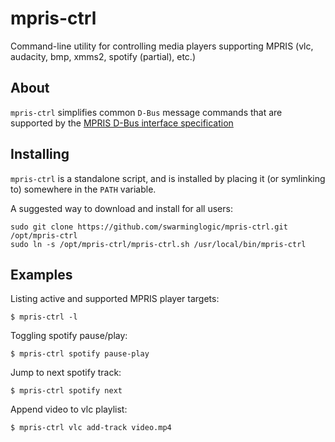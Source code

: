 mpris-ctrl
==========

Command-line utility for controlling media players supporting MPRIS (vlc, audacity, bmp, xmms2, spotify (partial), etc.)


## About
`mpris-ctrl` simplifies common `D-Bus` message commands that are supported by the [MPRIS D-Bus interface specification](http://specifications.freedesktop.org/mpris-spec/latest/)

## Installing
`mpris-ctrl` is a standalone script, and is installed by placing it (or symlinking to) somewhere in the `PATH` variable.

A suggested way to download and install for all users:
```
sudo git clone https://github.com/swarminglogic/mpris-ctrl.git /opt/mpris-ctrl
sudo ln -s /opt/mpris-ctrl/mpris-ctrl.sh /usr/local/bin/mpris-ctrl
```


## Examples

Listing active and supported MPRIS player targets:
```
$ mpris-ctrl -l
```

Toggling spotify pause/play:
```
$ mpris-ctrl spotify pause-play
```

Jump to next spotify track:
```
$ mpris-ctrl spotify next
```

Append video to vlc playlist:
```
$ mpris-ctrl vlc add-track video.mp4
```
